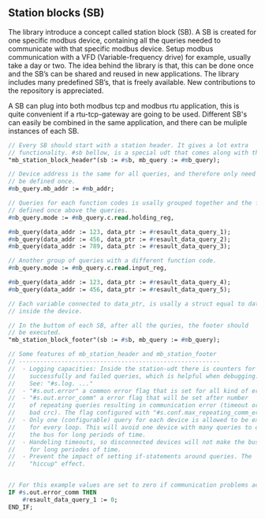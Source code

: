 Station blocks (SB)
-------------------
The library introduce a concept called station block (SB). A SB is created for one specific modbus device, containing all the queries needed to communicate with that specific modbus device. Setup modbus communication with a VFD (Variable-frequency drive) for example, usually take a day or two. The idea behind the library is that, this can be done once and the SB’s can be shared and reused in new applications. The library includes many predefined SB’s, that is freely available. New contributions to the repository is appreciated. 

A SB can plug into both modbus tcp and modbus rtu application, this is quite convenient if a rtu-tcp-gateway are going to be used. Different SB's can easily be combined in the same application, and there can be muliple instances of each SB. 

```pascal
// Every SB should start with a station header. It gives a lot extra
// functionality. #sb bellow, is a special udt that comes along with the library.
"mb_station_block_header"(sb := #sb, mb_query := #mb_query);

// Device address is the same for all queries, and therefore only need to 
// be defined once.
#mb_query.mb_addr := #mb_addr;

// Queries for each function codes is usally grouped together and the fc is 
// defined once above the queries.
#mb_query.mode := #mb_query.c.read.holding_reg,

#mb_query(data_addr := 123, data_ptr := #resault_data_query_1);
#mb_query(data_addr := 456, data_ptr := #resault_data_query_2);
#mb_query(data_addr := 789, data_ptr := #resault_data_query_3);

// Another group of queries with a different function code.
#mb_query.mode := #mb_query.c.read.input_reg,

#mb_query(data_addr := 123, data_ptr := #resault_data_query_4);
#mb_query(data_addr := 456, data_ptr := #resault_data_query_5);

// Each variable connected to data_ptr, is usally a struct equal to data 
// inside the device.

// In the buttom of each SB, after all the quries, the footer should
// be executed. 
"mb_station_block_footer"(sb := #sb, mb_query := #mb_query);

// Some features of mb_station_header and mb_station_footer
// ---------------------------------------------------------
//  - Logging capacities: Inside the station-udt there is counters for
//    successfully and failed queries, which is helpful when debugging.
//    See: "#s.log. ..."
//  - "#s.out.error" a common error flag that is set for all kind of errors.
//  - "#s.out.error_comm" a error flag that will be set after number 
//    of repeating queries resulting in communication error (timeout or 
//    bad crc). The flag configured with "#s.conf.max_repeating_comm_errors".
//  - Only one (configurable) query for each device is allowed to be executed 
//    for every loop. This will avoid one device with many queries to occupy
//    the bus for long periods of time.
//  - Handeling timeouts, so disconnected devices will not make the bus idle
//    for long periodes of time.
//  - Prevent the impact of setting if-statements around queries. The
//    "hiccup" effect.


// For this example values are set to zero if communication problems accrue.
IF #s.out.error_comm THEN
    #resault_data_query_1 := 0;   
END_IF;
```
